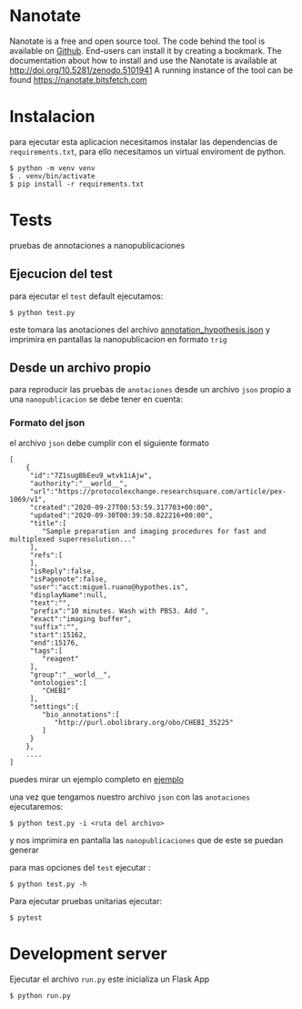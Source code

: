 # Nanotate

Nanotate is a free and open source tool. The code behind the tool is available on [Github](https://github.com/nanotate-tool).
End-users can install it by creating a bookmark. The documentation about how to install and use the Nanotate is available at http://doi.org/10.5281/zenodo.5101941 A running instance of the tool can be found https://nanotate.bitsfetch.com

# Instalacion

para ejecutar esta aplicacion necesitamos instalar las dependencias de `requirements.txt`, para ello necesitamos un virtual enviroment de python. 

```
$ python -m venv venv
$ . venv/bin/activate
$ pip install -r requirements.txt
```

# Tests

pruebas de annotaciones a nanopublicaciones

## Ejecucion del test
para ejecutar el `test` default ejecutamos:
```
$ python test.py
```
este tomara las anotaciones del archivo [annotation_hypothesis.json](test/annotation_hypothesis.json) y imprimira en pantallas la nanopublicacion en formato `trig`

## Desde un archivo propio
para reproducir las pruebas de `anotaciones` desde un archivo `json` propio a una `nanopublicacion` se debe tener en cuenta:

### Formato del json
el archivo `json` debe cumplir con el siguiente formato

```
[
    {
     "id":"7Z1sugBbEeu9_wtvk1iAjw",
     "authority":"__world__",
     "url":"https://protocolexchange.researchsquare.com/article/pex-1069/v1",
     "created":"2020-09-27T00:53:59.317703+00:00",
     "updated":"2020-09-30T00:39:50.822216+00:00",
     "title":[
        "Sample preparation and imaging procedures for fast and multiplexed superresolution..."
     ],
     "refs":[
     ],
     "isReply":false,
     "isPagenote":false,
     "user":"acct:miguel.ruano@hypothes.is",
     "displayName":null,
     "text":"",
     "prefix":"10 minutes. Wash with PBS3. Add ",
     "exact":"imaging buffer",
     "suffix":"",
     "start":15162,
     "end":15176,
     "tags":[
        "reagent"
     ],
     "group":"__world__",
     "ontologies":[
        "CHEBI"
     ],
     "settings":{
        "bio_annotations":[
           "http://purl.obolibrary.org/obo/CHEBI_35225"
        ]
     }
    },
    ....
]
```
puedes mirar un ejemplo completo en [ejemplo](test/annotation_hypothesis.json)

una vez que tengamos nuestro archivo `json` con las `anotaciones` ejecutaremos:

```
$ python test.py -i <ruta del archivo>
```
y nos imprimira en pantalla las `nanopublicaciones` que de este se puedan generar

para mas opciones del `test` ejecutar :

```
$ python test.py -h
```

Para ejecutar pruebas unitarias ejecutar:

```
$ pytest
```

# Development server

Ejecutar el archivo `run.py` este inicializa un Flask App

```
$ python run.py
```
